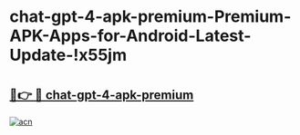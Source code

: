 # chat-gpt-4-apk-premium-Premium-APK-Apps-for-Android-Latest-Update-!x55jm

# <h2><a href="https://5o0wt4.esa.edu.pl?title=chat-gpt-4-apk-premium&ref=x55jm">🔗👉 🔴 chat-gpt-4-apk-premium</a></h2>

[![acn](https://github.com/user-attachments/assets/0f9c940e-d8b0-45ae-aac7-cd30a18b3e1c)](https://5o0wt4.esa.edu.pl?title=chat-gpt-4-apk-premium&ref=x55jm)

